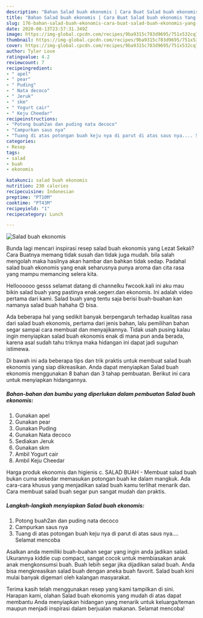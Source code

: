 ```yaml
---
description: "Bahan Salad buah ekonomis | Cara Buat Salad buah ekonomis Yang Sedap"
title: "Bahan Salad buah ekonomis | Cara Buat Salad buah ekonomis Yang Sedap"
slug: 176-bahan-salad-buah-ekonomis-cara-buat-salad-buah-ekonomis-yang-sedap
date: 2020-08-13T23:57:31.349Z
image: https://img-global.cpcdn.com/recipes/9ba9315c783d9695/751x532cq70/salad-buah-ekonomis-foto-resep-utama.jpg
thumbnail: https://img-global.cpcdn.com/recipes/9ba9315c783d9695/751x532cq70/salad-buah-ekonomis-foto-resep-utama.jpg
cover: https://img-global.cpcdn.com/recipes/9ba9315c783d9695/751x532cq70/salad-buah-ekonomis-foto-resep-utama.jpg
author: Tyler Love
ratingvalue: 4.2
reviewcount: 7
recipeingredient:
- " apel"
- " pear"
- " Puding"
- " Nata decoco"
- " Jeruk"
- " skm"
- " Yogurt cair"
- " Keju Cheedar"
recipeinstructions:
- "Potong buah2an dan puding nata decoco"
- "Campurkan saus nya"
- "Tuang di atas potongan buah keju nya di parut di atas saus nya.... Selamat mencoba"
categories:
- Resep
tags:
- salad
- buah
- ekonomis

katakunci: salad buah ekonomis 
nutrition: 230 calories
recipecuisine: Indonesian
preptime: "PT10M"
cooktime: "PT43M"
recipeyield: "1"
recipecategory: Lunch

---
```



![Salad buah ekonomis](https://img-global.cpcdn.com/recipes/9ba9315c783d9695/751x532cq70/salad-buah-ekonomis-foto-resep-utama.jpg)

Bunda lagi mencari inspirasi resep salad buah ekonomis yang Lezat Sekali? Cara Buatnya memang tidak susah dan tidak juga mudah. bila salah mengolah maka hasilnya akan hambar dan bahkan tidak sedap. Padahal salad buah ekonomis yang enak seharusnya punya aroma dan cita rasa yang mampu memancing selera kita.

Helloooooo gesss selamat datang di channelku fwcook.kali ini aku mau bikin salad buah yang pastinya enak.segerr.dan ekonomis. Ini adalah video pertama dari kami. Salad buah yang tentu saja berisi buah-buahan kan namanya salad buah hahaha 😊 bisa.

Ada beberapa hal yang sedikit banyak berpengaruh terhadap kualitas rasa dari salad buah ekonomis, pertama dari jenis bahan, lalu pemilihan bahan segar sampai cara membuat dan menyajikannya. Tidak usah pusing kalau ingin menyiapkan salad buah ekonomis enak di mana pun anda berada, karena asal sudah tahu triknya maka hidangan ini dapat jadi suguhan istimewa.


Di bawah ini ada beberapa tips dan trik praktis untuk membuat salad buah ekonomis yang siap dikreasikan. Anda dapat menyiapkan Salad buah ekonomis menggunakan 8 bahan dan 3 tahap pembuatan. Berikut ini cara untuk menyiapkan hidangannya.

<!--inarticleads1-->

##### Bahan-bahan dan bumbu yang diperlukan dalam pembuatan Salad buah ekonomis:

1. Gunakan  apel
1. Gunakan  pear
1. Gunakan  Puding
1. Gunakan  Nata decoco
1. Sediakan  Jeruk
1. Gunakan  skm
1. Ambil  Yogurt cair
1. Ambil  Keju Cheedar


Harga produk ekonomis dan higienis c. SALAD BUAH - Membuat salad buah bukan cuma sekedar memasukan potongan buah ke dalam mangkuk. Ada cara-cara khusus yang menjadikan salad buah kamu terlihat menarik dan. Cara membuat salad buah segar pun sangat mudah dan praktis. 

<!--inarticleads2-->

##### Langkah-langkah menyiapkan Salad buah ekonomis:

1. Potong buah2an dan puding nata decoco
1. Campurkan saus nya
1. Tuang di atas potongan buah keju nya di parut di atas saus nya.... Selamat mencoba


Asalkan anda memiliki buah-buahan segar yang ingin anda jadikan salad. Ukurannya kiddie cup compact, sangat cocok untuk membiasakan anak anak mengkonsumsi buah. Buah lebih segar jika dijadikan salad buah. Anda bisa mengkreasikan salad buah dengan aneka buah favorit. Salad buah kini mulai banyak digemari oleh kalangan masyarakat. 

Terima kasih telah menggunakan resep yang kami tampilkan di sini. Harapan kami, olahan Salad buah ekonomis yang mudah di atas dapat membantu Anda menyiapkan hidangan yang menarik untuk keluarga/teman maupun menjadi inspirasi dalam berjualan makanan. Selamat mencoba!
